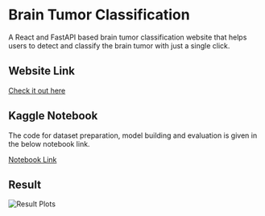 # Brain Tumor Classification
A React and FastAPI based brain tumor classification website that helps users to detect and classify the brain tumor with just a single click.

## Website Link
[Check it out here](https://brain-tumor-classifier.netlify.app/)

## Kaggle Notebook
The code for dataset preparation, model building and evaluation is given in the below notebook link.

[Notebook Link](https://www.kaggle.com/code/aaquib07/brain-tumour-computer-vision)

## Result
![Result Plots](https://www.kaggleusercontent.com/kf/215753567/eyJhbGciOiJkaXIiLCJlbmMiOiJBMTI4Q0JDLUhTMjU2In0..cWQFHNy8FHqEwb7j4GsHug.QHrc_ctMcMnqE-wO9YtHKBwvid1fQlSHLV_VuItxVxvDTYNaJ53Wa48mVcPjtSGCA64EIrXPzKs8x1uRZgnPvs48oTRvvSASKFOt872ZWyGBTFPJv08RbRq5r2iYJ_li--WacQV0vxkGXWQUym4cHok7fZ5WHifm9kqmr3_6dveUhr1Z77Rd9uDuIuW_9u2pZMg4fKQ2zfW_67iMM7ztEFqw0xzGMFmwPbN86ghzPcqFQ72BULIsuHmXSZ5HryP0hXiar3c_gpd-bwx8RR70RO6cK6ugq_ps5Z-3Dwd9yWLI7DhzvaMahNag5ZCoin0tQv8Y9QAI8tWCzEJjYgLP31tqM1f1U6cT8FQg57IEk7_a-qQ-F2wJ4S6dQTbNDVQDUi3zcTeROZBR5nZORpXgqnkt6x3fSqAEXx2Xmw4U5OoTkkWHZ0wk0YNz29p-7JFckanj7iS6mwyQVTETTKVd242e1gJtszmZk1Ual2zwiw213ft-kwEYA_1MBqWiPJ02Zr150baEgox2EYQ7ate8nZjmyXRGrdPuas-o9sGVsEzarQkTjDL9c6UCa9HsqzirzGN2nys2zwp5T7f7ayHXt9EBq4krpQMRivvKoOjMR6A1dpu1_QSq8NNrOF3zeBnCCPosFojGPemHvyJzkYXtmQ.0XAxmlYbg_FPPhTqP4Ll2w/__results___files/__results___18_0.png)
